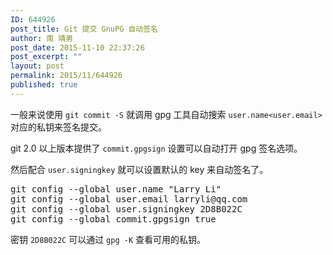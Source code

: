 ```yaml
---
ID: 644926
post_title: Git 提交 GnuPG 自动签名
author: 南 靖男
post_date: 2015-11-10 22:37:26
post_excerpt: ""
layout: post
permalink: 2015/11/644926
published: true
---
```

一般来说使用 <code>git commit -S</code> 就调用 gpg 工具自动搜索 <code>user.name&lt;user.email&gt;</code> 对应的私钥来签名提交。

git 2.0 以上版本提供了 <code>commit.gpgsign</code> 设置可以自动打开 gpg 签名选项。

然后配合 <code>user.signingkey</code> 就可以设置默认的 key 来自动签名了。

<pre>git config --global user.name "Larry Li"
git config --global user.email larryli@qq.com
git config --global user.signingkey 2D8B022C
git config --global commit.gpgsign true</pre>

密钥 <code>2D8B022C</code> 可以通过 <code>gpg -K</code> 查看可用的私钥。